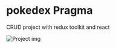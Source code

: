 # pokedex Pragma

CRUD project with redux toolkit and react

![Project img](https://github.com/gtrujilloca/rtk-crud/tree/main/src/assets/bg.png)

